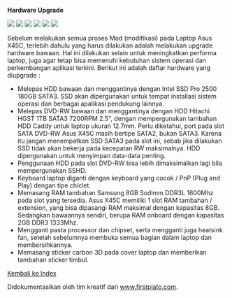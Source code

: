 **Hardware Upgrade**

![](https://img.shields.io/badge/lab-firstplato.com-orange) ![](https://img.shields.io/badge/x45c-mod-blue?logo=asus) ![](https://img.shields.io/badge/ubuntu%20LTS-mod-blue?logo=ubuntu) ![](https://img.shields.io/badge/windows%2011-mod-blue?logo=windows) ![](https://img.shields.io/badge/macOS%20Catalina-mod-blue?logo=apple) ![](https://img.shields.io/badge/old%20laptop-mod-blueviolet?logo=github)

Sebelum melakukan semua proses Mod (modifikasi) pada Laptop Asus X45C, terlebih dahulu yang harus dilakukan adalah melakukan upgrade hardware bawaan. Hal ini dilakukan selain untuk meningkatkan performa laptop, juga agar tetap bisa memenuhi kebutuhan sistem operasi dan perkembangan aplikasi terkini. Berikut ini adalah daftar hardware yang diupgrade :  
- Melepas HDD bawaan dan menggantinya dengan Intel SSD Pro 2500 180GB SATA3. SSD akan dipergunakan untuk tempat installasi sistem operasi dan berbagai apalikasi pendukung lainnya.  
- Melepas DVD-RW bawaan dan menggantinya dengan HDD Hitachi HGST 1TB SATA3 7200RPM 2.5", dengan mempergunakan tambahan HDD Caddy untuk laptop ukuran 12.7mm. Perlu diketahui, port pada slot SATA DVD-RW Asus X45C masih bertipe SATA2, bukan SATA3. Karena itu jangan menempatkan SSD SATA3 pada slot ini, sebab jika dilakukan SSD tidak akan bekerja pada kecepatan RW maksimalnya. HDD dipergunakan untuk menyimpan data-data penting.
- Penggunaan HDD pada slot DVD-RW bisa lebih dimaksimalkan lagi bila mempergunakan SSHD.
- Keyboard laptop diganti dengan keyboard yang cocok / PnP (Plug and Play) dengan tipe chiclet.
- Memasang RAM tambahan Samsung 8GB Sodimm DDR3L 1600Mhz pada slot yang tersedia. Asus X45C memiliki 1 slot RAM tambahan / extension, yang bisa dipasangi RAM maksimal dengan kapasitas 8GB. Sedangkan bawaannya sendiri, berupa RAM onboard dengan kapasitas 2GB DDR3 1333Mhz.
- Mengganti pasta processor dan chipset, serta mengganti juga heatsink fan, setelah sebelumnya membuka semua bagian dalam laptop dan membersihkannya.
- Memasang sticker carbon 3D pada cover laptop dan memberikan tambahan sticker timbul.

[Kembali ke Index](https://github.com/FIRSTPLATO/x45c/blob/main/docs/index.md)

Didokumentasikan oleh tim kreatif dari www.firstplato.com.
